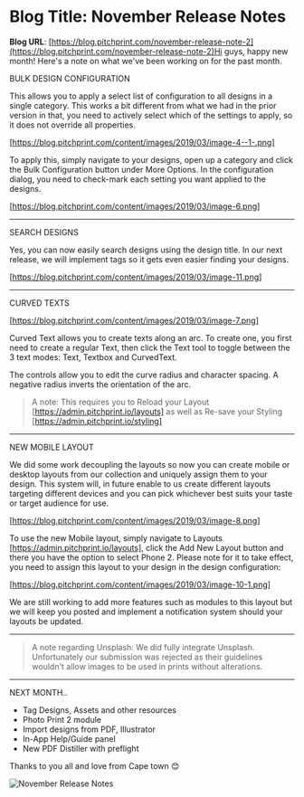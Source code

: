 # **Blog Title**: November Release Notes

**Blog URL**: [https://blog.pitchprint.com/november-release-note-2](https://blog.pitchprint.com/november-release-note-2)Hi guys, happy new month! Here's a note on what we've been working on for the past month.


BULK DESIGN CONFIGURATION

This allows you to apply a select list of configuration to all designs in a single category. This works a bit different from what we had in
the prior version in that, you need to actively select which of the settings to apply, so it does not override all properties.

[https://blog.pitchprint.com/content/images/2019/03/image-4--1-.png]

To apply this, simply navigate to your designs, open up a category and click the Bulk Configuration button under More Options. In the
configuration dialog, you need to check-mark each setting you want applied to the designs.

[https://blog.pitchprint.com/content/images/2019/03/image-6.png]

--------------------------------------------------------------------------------------------------------------------------------------------


SEARCH DESIGNS

Yes, you can now easily search designs using the design title. In our next release, we will implement tags so it gets even easier finding
your designs.

[https://blog.pitchprint.com/content/images/2019/03/image-11.png]

--------------------------------------------------------------------------------------------------------------------------------------------


CURVED TEXTS

[https://blog.pitchprint.com/content/images/2019/03/image-7.png]

Curved Text allows you to create texts along an arc. To create one, you first need to create a regular Text, then click the Text tool to
toggle between the 3 text modes: Text, Textbox and CurvedText.

The controls allow you to edit the curve radius and character spacing. A negative radius inverts the orientation of the arc.

> A note: This requires you to Reload your Layout [https://admin.pitchprint.io/layouts] as well as Re-save your Styling
> [https://admin.pitchprint.io/styling]

--------------------------------------------------------------------------------------------------------------------------------------------


NEW MOBILE LAYOUT

We did some work decoupling the layouts so now you can create mobile or desktop layouts from our collection and uniquely assign them to your
design. This system will, in future enable to us create different layouts targeting different devices and you can pick whichever best suits
your taste or target audience for use.

[https://blog.pitchprint.com/content/images/2019/03/image-8.png]

To use the new Mobile layout, simply navigate to Layouts [https://admin.pitchprint.io/layouts], click the Add New Layout button and there
you have the option to select Phone 2. Please note for it to take effect, you need to assign this layout to your design in the design
configuration:

[https://blog.pitchprint.com/content/images/2019/03/image-10-1.png]

We are still working to add more features such as modules to this layout but we will keep you posted and implement a notification system
should your layouts be updated.

--------------------------------------------------------------------------------------------------------------------------------------------

> A note regarding Unsplash: We did fully integrate Unsplash. Unfortunately our submission was rejected as their guidelines wouldn't allow
> images to be used in prints without alterations.

--------------------------------------------------------------------------------------------------------------------------------------------


NEXT MONTH..

 * Tag Designs, Assets and other resources
 * Photo Print 2 module
 * Import designs from PDF, Illustrator
 * In-App Help/Guide panel
 * New PDF Distiller with preflight

Thanks to you all and love from Cape town 😊

![November Release Notes](https://blog.pitchprint.com/content/images/2019/03/christian-perner-588111-unsplash--1-.jpg)

